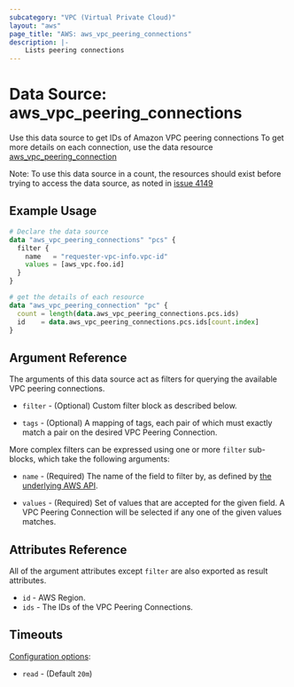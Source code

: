 ```yaml
---
subcategory: "VPC (Virtual Private Cloud)"
layout: "aws"
page_title: "AWS: aws_vpc_peering_connections"
description: |-
    Lists peering connections
---
```


# Data Source: aws_vpc_peering_connections

Use this data source to get IDs of Amazon VPC peering connections
To get more details on each connection, use the data resource [aws_vpc_peering_connection](/docs/providers/aws/d/vpc_peering_connection.html)

Note: To use this data source in a count, the resources should exist before trying to access
the data source, as noted in [issue 4149](https://github.com/hashicorp/terraform/issues/4149)

## Example Usage

```terraform
# Declare the data source
data "aws_vpc_peering_connections" "pcs" {
  filter {
    name   = "requester-vpc-info.vpc-id"
    values = [aws_vpc.foo.id]
  }
}

# get the details of each resource
data "aws_vpc_peering_connection" "pc" {
  count = length(data.aws_vpc_peering_connections.pcs.ids)
  id    = data.aws_vpc_peering_connections.pcs.ids[count.index]
}
```

## Argument Reference

The arguments of this data source act as filters for querying the available VPC peering connections.

* `filter` - (Optional) Custom filter block as described below.

* `tags` - (Optional) A mapping of tags, each pair of which must exactly match
  a pair on the desired VPC Peering Connection.

More complex filters can be expressed using one or more `filter` sub-blocks,
which take the following arguments:

* `name` - (Required) The name of the field to filter by, as defined by
  [the underlying AWS API](http://docs.aws.amazon.com/AWSEC2/latest/APIReference/API_DescribeVpcPeeringConnections.html).

* `values` - (Required) Set of values that are accepted for the given field.
  A VPC Peering Connection will be selected if any one of the given values matches.

## Attributes Reference

All of the argument attributes except `filter` are also exported as result attributes.

* `id` - AWS Region.
* `ids` - The IDs of the VPC Peering Connections.

## Timeouts

[Configuration options](https://www.terraform.io/docs/configuration/blocks/resources/syntax.html#operation-timeouts):

- `read` - (Default `20m`)
